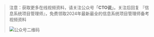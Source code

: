 > 注意：获取更多在线视频资料，请关注公众号「**CTO说**」。关注后回复  『信息系统项目管理师』，免费领取2024年最新最全的信息系统项目管理师备考视频资料
>
> ![公众号二维码](https://cdn-static.uoko.com/qrcode.jpg)
